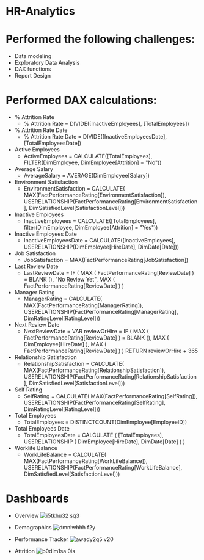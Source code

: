 # HR-Analytics

# Performed the following challenges:
- Data modeling
- Exploratory Data Analysis
- DAX functions
- Report Design

# Performed DAX calculations:
- % Attrition Rate
  - % Attrition Rate = DIVIDE([InactiveEmployees], [TotalEmployees])
- % Attrition Rate Date
  - % Attrition Rate Date = DIVIDE([InactiveEmployeesDate], [TotalEmployeesDate])
- Active Employees
  - ActiveEmployees = CALCULATE([TotalEmployees], FILTER(DimEmployee, DimEmployee[Attrition] = "No"))
- Average Salary
  - AverageSalary = AVERAGE(DimEmployee[Salary])
- Environment Satisfaction
  - EnvironmentSatisfaction = 
CALCULATE(
    MAX(FactPerformanceRating[EnvironmentSatisfaction]), 
    USERELATIONSHIP(FactPerformanceRating[EnvironmentSatisfaction], DimSatisfiedLevel[SatisfactionLevel]))
- Inactive Employees
  - InactiveEmployees = CALCULATE([TotalEmployees], filter(DimEmployee, DimEmployee[Attrition] = "Yes"))
- Inactive Employees Date
  - InactiveEmployeesDate = CALCULATE([InactiveEmployees], USERELATIONSHIP(DimEmployee[HireDate], DimDate[Date]))
- Job Satisfaction
  - JobSatisfaction = MAX(FactPerformanceRating[JobSatisfaction])
- Last Review Date
  - LastReviewDate = 
IF (
    MAX ( FactPerformanceRating[ReviewDate] ) = BLANK (),
    "No Review Yet",
    MAX ( FactPerformanceRating[ReviewDate] )
)
- Manager Rating
  - ManagerRating = 
CALCULATE(
    MAX(FactPerformanceRating[ManagerRating]), 
    USERELATIONSHIP(FactPerformanceRating[ManagerRating], DimRatingLevel[RatingLevel]))
- Next Review Date
  - NextReviewDate = 
VAR reviewOrHire =
    IF (
        MAX ( FactPerformanceRating[ReviewDate] ) = BLANK (),
        MAX ( DimEmployee[HireDate] ),
        MAX ( FactPerformanceRating[ReviewDate] )
    )
RETURN
    reviewOrHire + 365
- Relationship Satisfaction
  - RelationshipSatisfaction = 
CALCULATE(
    MAX(FactPerformanceRating[RelationshipSatisfaction]), 
    USERELATIONSHIP(FactPerformanceRating[RelationshipSatisfaction], DimSatisfiedLevel[SatisfactionLevel]))
- Self Rating
  - SelfRating = 
CALCULATE(
    MAX(FactPerformanceRating[SelfRating]), 
    USERELATIONSHIP(FactPerformanceRating[SelfRating], DimRatingLevel[RatingLevel]))
- Total Employees
  - TotalEmployees = DISTINCTCOUNT(DimEmployee[EmployeeID])
- Total Employees Date
  - TotalEmployeesDate = 
CALCULATE (
    [TotalEmployees],
    USERELATIONSHIP ( DimEmployee[HireDate], DimDate[Date] )
)
- Worklife Balance
  - WorkLifeBalance = 
CALCULATE(
    MAX(FactPerformanceRating[WorkLifeBalance]), 
    USERELATIONSHIP(FactPerformanceRating[WorkLifeBalance], DimSatisfiedLevel[SatisfactionLevel]))

# Dashboards
- Overview
![i5tkhu32 sq3](https://github.com/MarcvWaes/HR-Analytics/assets/120553175/24abd0d4-1be3-4686-abd6-6e66a6df8678)

- Demographics
![dmnlwhhh f2y](https://github.com/MarcvWaes/HR-Analytics/assets/120553175/6657fe87-f57d-4ccf-aa58-910a98b3812e)

- Performance Tracker
![awady2q5 v20](https://github.com/MarcvWaes/HR-Analytics/assets/120553175/37de4aa2-755e-4b02-943a-fa19b6fc8625)

- Attrition
![b0dlm1sa 0is](https://github.com/MarcvWaes/HR-Analytics/assets/120553175/593ae1b6-b3bb-4f97-881d-1ea09a85e633)
